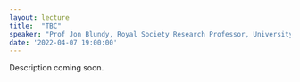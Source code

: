 ```yaml
---
layout: lecture
title:  "TBC"
speaker: "Prof Jon Blundy, Royal Society Research Professor, University of Oxford, FRS"
date: '2022-04-07 19:00:00'
---
```

Description coming soon.
